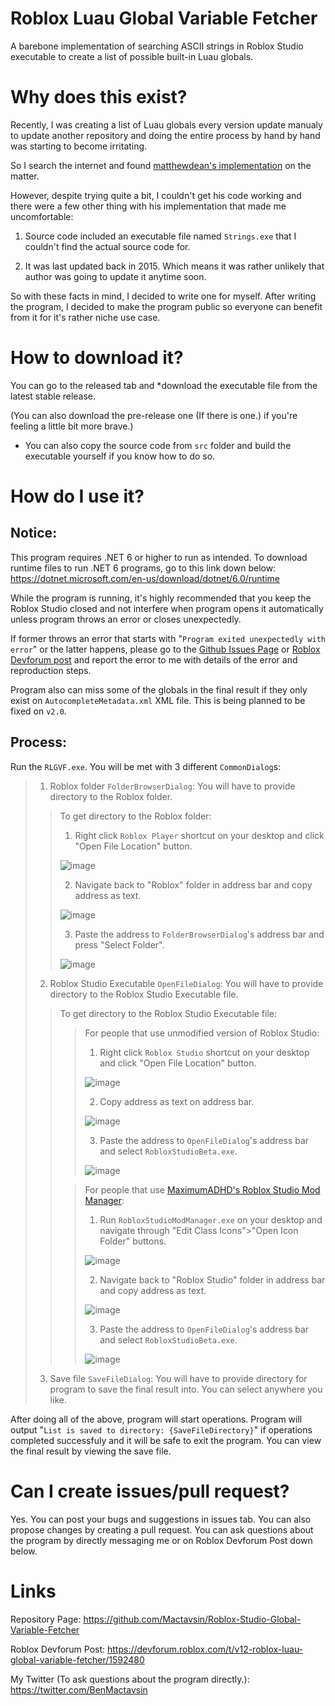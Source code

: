 # Roblox Luau Global Variable Fetcher

A barebone implementation of searching ASCII strings in Roblox Studio executable to create a list of possible built-in Luau globals.

# Why does this exist?

Recently, I was creating a list of Luau globals every version update manualy to update another repository and doing the entire process by hand by hand was starting to become irritating. 

So I search the internet and found [matthewdean's implementation](https://github.com/matthewdean/roblox-global-variable-enumerator) on the matter. 

However, despite trying quite a bit, I couldn't get his code working and there were a few other thing with his implementation that made me uncomfortable:

1. Source code included an executable file named `Strings.exe` that I couldn't find the actual source code for.

2. It was last updated back in 2015. Which means it was rather unlikely that author was going to update it anytime soon.

So with these facts in mind, I decided to write one for myself. After writing the program, I decided to make the program public so everyone can benefit from it for it's rather niche use case.

# How to download it?

You can go to the released tab and \*download the executable file from the latest stable release.

(You can also download the pre-release one (If there is one.) if you're feeling a little bit more brave.)

* You can also copy the source code from `src` folder and build the executable yourself if you know how to do so.

# How do I use it?
## Notice: 
This program requires .NET 6 or higher to run as intended. To download runtime files to run .NET 6 programs, go to this link down below:
https://dotnet.microsoft.com/en-us/download/dotnet/6.0/runtime

While the program is running, it's highly recommended that you keep the Roblox Studio closed and not interfere when program opens it automatically unless program throws an error or closes unexpectedly. 

If former throws an error that starts with "`Program exited unexpectedly with error`" or the latter happens, please go to the [Github Issues Page](https://github.com/Mactavsin/Roblox-Luau-Global-Variable-Fetcher/issues) or [Roblox Devforum post](https://devforum.roblox.com/t/v12-roblox-luau-global-variable-fetcher/1592480) and report the error to me with details of the error and reproduction steps.

Program also can miss some of the globals in the final result if they only exist on `AutocompleteMetadata.xml` XML file. This is being planned to be fixed on `v2.0`.

## Process:

Run the `RLGVF.exe`. You will be met with 3 different `CommonDialog`s:

>1. Roblox folder `FolderBrowserDialog`: You will have to provide directory to the Roblox folder.
>
>>To get directory to the Roblox folder:
>>
>>1. Right click `Roblox Player` shortcut on your desktop and click "Open File Location" button.
>>
>>![image](./graphics/gif-1.gif)
>>
>>2. Navigate back to "Roblox" folder in address bar and copy address as text.
>>
>>![image](./graphics/gif-2.gif)
>>
>>3. Paste the address to `FolderBrowserDialog`'s address bar and press "Select Folder".
>>
>>![image](./graphics/gif-3.gif)
>>
>
>2. Roblox Studio Executable `OpenFileDialog`: You will have to provide directory to the Roblox Studio Executable file.
>
>>To get directory to the Roblox Studio Executable file:
>>>For people that use unmodified version of Roblox Studio:
>>>
>>>1. Right click `Roblox Studio` shortcut on your desktop and click "Open File Location" button.
>>>
>>>![image](./graphics/gif-4.gif)
>>>
>>>2. Copy address as text on address bar.
>>>
>>>![image](./graphics/gif-5.gif)
>>>
>>>3. Paste the address to `OpenFileDialog`'s address bar and select `RobloxStudioBeta.exe`.
>>>
>>>![image](./graphics/gif-6.gif)
>>>
>>
>>>For people that use [MaximumADHD's Roblox Studio Mod Manager](https://github.com/MaximumADHD/Roblox-Studio-Mod-Manager):
>>>
>>>1. Run `RobloxStudioModManager.exe` on your desktop and navigate through "Edit Class Icons">"Open Icon Folder" buttons.
>>>
>>>![image](./graphics/gif-7.gif)
>>>
>>>2. Navigate back to "Roblox Studio" folder in address bar and copy address as text.
>>>
>>>![image](./graphics/gif-8.gif)
>>>
>>>3. Paste the address to `OpenFileDialog`'s address bar and select `RobloxStudioBeta.exe`.
>>>
>>>![image](./graphics/gif-9.gif)
>>>
>>
>3. Save file `SaveFileDialog`: You will have to provide directory for program to save the final result into. You can select anywhere you like.

After doing all of the above, program will start operations. Program will output "`List is saved to directory: {SaveFileDirectory}`" if operations completed successfuly and it will be safe to exit the program. You can view the final result by viewing the save file.

# Can I create issues/pull request?

Yes. You can post your bugs and suggestions in issues tab. You can also propose changes by creating a pull request. You can ask questions about the program by directly messaging me or on Roblox Devforum Post down below.

# Links
Repository Page: https://github.com/Mactavsin/Roblox-Studio-Global-Variable-Fetcher

Roblox Devforum Post: https://devforum.roblox.com/t/v12-roblox-luau-global-variable-fetcher/1592480

My Twitter (To ask questions about the program directly.): https://twitter.com/BenMactavsin